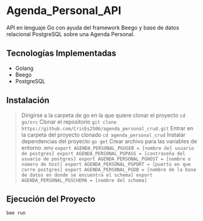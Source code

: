 # Agenda_Personal_API
API en lenguaje Go con ayuda del framework Beego y base de datos relacional PostgreSQL sobre una Agenda Personal.
## Tecnologías Implementadas
- Golang
- Beego
- PostgreSQL
## Instalación
> Dirigirse a la carpeta de go en la que quiere clonar el proyecto
`cd go/src`
> Clonar el repositorio
`git clone https://github.com/CrisEs2506/agenda_personal_crud.git`
> Entrar en la carpeta del proyecto clonado
`cd agenda_personal_crud`
> Instalar dependencias del proyecto
`go get`
> Crear archivo para las variables de entorno .env
`export AGENDA_PERSONAL_PGUSER = [nombre del usuario de postgres]
export AGENDA_PERSONAL_PGPASS = [contraseña del usuario de postgres]
export AGENDA_PERSONAL_PGHOST = [nombre o número de host]
export AGENDA_PERSONAL_PGPORT = [puerto en que corre postgres]
export AGENDA_PERSONAL_PGDB = [nombre de la base de datos en donde se encuentra el schema]
export AGENDA_PERSONAL_PGSCHEMA = [nombre del schema]`
## Ejecución del Proyecto
`bee run`
